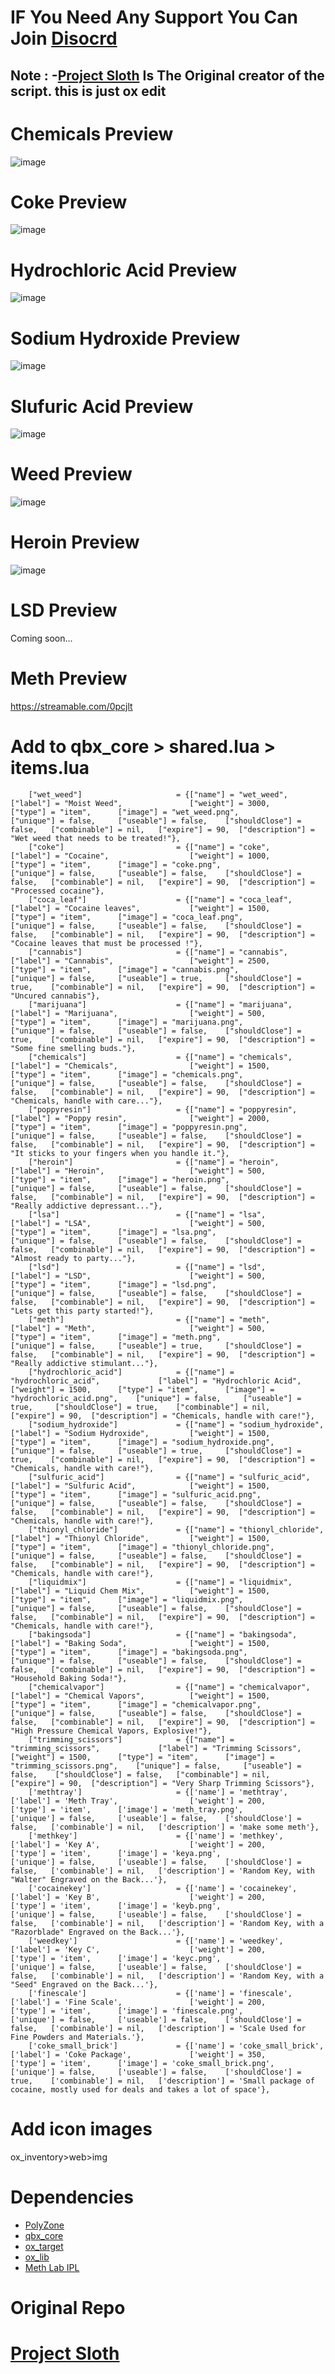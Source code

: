 # IF You Need Any Support You Can Join [Disocrd](https://github.com/Project-Sloth/ps-drugprocessing)

## Note : -[Project Sloth](https://github.com/Project-Sloth/ps-drugprocessing) Is The Original creator of the script. this is just ox edit

# Chemicals Preview
![image](https://user-images.githubusercontent.com/82112471/165860380-861eddc3-8548-442d-b483-2afd311970ad.png)

# Coke Preview
![image](https://user-images.githubusercontent.com/82112471/165860461-66fb9e25-d507-4663-833b-dc658985276a.png)

# Hydrochloric Acid Preview
![image](https://user-images.githubusercontent.com/82112471/165860628-45a4959f-e795-44f5-909f-fcbeca8d2cc0.png)

# Sodium Hydroxide Preview
![image](https://user-images.githubusercontent.com/82112471/165860272-8461de69-562b-47a2-9541-21e20d005175.png)

# Slufuric Acid Preview
![image](https://user-images.githubusercontent.com/82112471/165860175-93000475-6432-42cd-ab3c-387a98c4cbad.png)

# Weed Preview
![image](https://user-images.githubusercontent.com/82112471/165861162-cf19f312-92bb-4241-86a4-9cc07720773d.png)

# Heroin Preview
![image](https://user-images.githubusercontent.com/82112471/165862181-2c641fee-15bb-46d8-8e65-f43aa8d9546b.png)

# LSD Preview
Coming soon...

# Meth Preview
https://streamable.com/0pcjlt

# Add to qbx_core > shared.lua > items.lua

```
    ["wet_weed"] 		 	 	 	 = {["name"] = "wet_weed",           			["label"] = "Moist Weed",	 			["weight"] = 3000, 		["type"] = "item", 		["image"] = "wet_weed.png", 			["unique"] = false, 	["useable"] = false, 	["shouldClose"] = false,   ["combinable"] = nil,   ["expire"] = 90,  ["description"] = "Wet weed that needs to be treated!"},
    ["coke"] 		 	 	 	     = {["name"] = "coke",           				["label"] = "Cocaine", 					["weight"] = 1000,		["type"] = "item", 		["image"] = "coke.png", 				["unique"] = false, 	["useable"] = false, 	["shouldClose"] = false,   ["combinable"] = nil,   ["expire"] = 90,  ["description"] = "Processed cocaine"},
    ["coca_leaf"] 		 	 	 	 = {["name"] = "coca_leaf",           			["label"] = "Cocaine leaves",	 		["weight"] = 1500,		["type"] = "item", 		["image"] = "coca_leaf.png", 			["unique"] = false, 	["useable"] = false, 	["shouldClose"] = false,   ["combinable"] = nil,   ["expire"] = 90,  ["description"] = "Cocaine leaves that must be processed !"},
    ["cannabis"] 			 		 = {["name"] = "cannabis", 						["label"] = "Cannabis", 				["weight"] = 2500, 		["type"] = "item", 		["image"] = "cannabis.png", 			["unique"] = false, 	["useable"] = true, 	["shouldClose"] = true,	   ["combinable"] = nil,   ["expire"] = 90,  ["description"] = "Uncured cannabis"},
    ["marijuana"] 			 		 = {["name"] = "marijuana", 					["label"] = "Marijuana", 				["weight"] = 500,		["type"] = "item", 		["image"] = "marijuana.png", 			["unique"] = false, 	["useable"] = false, 	["shouldClose"] = true,	   ["combinable"] = nil,   ["expire"] = 90,  ["description"] = "Some fine smelling buds."},
    ["chemicals"] 		 	 	 	 = {["name"] = "chemicals",           			["label"] = "Chemicals",	 			["weight"] = 1500, 		["type"] = "item", 		["image"] = "chemicals.png", 			["unique"] = false, 	["useable"] = false, 	["shouldClose"] = false,   ["combinable"] = nil,   ["expire"] = 90,  ["description"] = "Chemicals, handle with care..."},
    ["poppyresin"] 		 	 	 	 = {["name"] = "poppyresin",           			["label"] = "Poppy resin",	 			["weight"] = 2000, 		["type"] = "item", 		["image"] = "poppyresin.png", 			["unique"] = false, 	["useable"] = false, 	["shouldClose"] = false,   ["combinable"] = nil,   ["expire"] = 90,  ["description"] = "It sticks to your fingers when you handle it."},
    ["heroin"] 		 	 	 	     = {["name"] = "heroin",           				["label"] = "Heroin",	 				["weight"] = 500, 		["type"] = "item", 		["image"] = "heroin.png", 				["unique"] = false, 	["useable"] = false, 	["shouldClose"] = false,   ["combinable"] = nil,   ["expire"] = 90,  ["description"] = "Really addictive depressant..."},
    ["lsa"] 		 	 	 	     = {["name"] = "lsa",           				["label"] = "LSA",	 					["weight"] = 500, 		["type"] = "item", 		["image"] = "lsa.png", 					["unique"] = false, 	["useable"] = false, 	["shouldClose"] = false,   ["combinable"] = nil,   ["expire"] = 90,  ["description"] = "Almost ready to party..."},
    ["lsd"] 		 	 	 	     = {["name"] = "lsd",           				["label"] = "LSD",	 					["weight"] = 500, 		["type"] = "item", 		["image"] = "lsd.png", 					["unique"] = false, 	["useable"] = false, 	["shouldClose"] = false,   ["combinable"] = nil,   ["expire"] = 90,  ["description"] = "Lets get this party started!"},
    ["meth"] 		 	 	 	     = {["name"] = "meth",           				["label"] = "Meth",	 					["weight"] = 500, 		["type"] = "item", 		["image"] = "meth.png", 				["unique"] = false, 	["useable"] = true, 	["shouldClose"] = false,   ["combinable"] = nil,   ["expire"] = 90,  ["description"] = "Really addictive stimulant..."},
    ["hydrochloric_acid"] 			 = {["name"] = "hydrochloric_acid", 			["label"] = "Hydrochloric Acid",		["weight"] = 1500, 		["type"] = "item", 		["image"] = "hydrochloric_acid.png", 	["unique"] = false, 	["useable"] = true, 	["shouldClose"] = true,	   ["combinable"] = nil,   ["expire"] = 90,  ["description"] = "Chemicals, handle with care!"},
    ["sodium_hydroxide"] 			 = {["name"] = "sodium_hydroxide", 				["label"] = "Sodium Hydroxide", 		["weight"] = 1500, 		["type"] = "item", 		["image"] = "sodium_hydroxide.png", 	["unique"] = false, 	["useable"] = true, 	["shouldClose"] = true,	   ["combinable"] = nil,   ["expire"] = 90,  ["description"] = "Chemicals, handle with care!"},
    ["sulfuric_acid"] 		 	 	 = {["name"] = "sulfuric_acid",           		["label"] = "Sulfuric Acid",	 		["weight"] = 1500, 		["type"] = "item", 		["image"] = "sulfuric_acid.png", 		["unique"] = false, 	["useable"] = false, 	["shouldClose"] = false,   ["combinable"] = nil,   ["expire"] = 90,  ["description"] = "Chemicals, handle with care!"},
    ["thionyl_chloride"] 		 	 = {["name"] = "thionyl_chloride",           	["label"] = "Thionyl Chloride",	 		["weight"] = 1500, 		["type"] = "item", 		["image"] = "thionyl_chloride.png", 	["unique"] = false, 	["useable"] = false, 	["shouldClose"] = false,   ["combinable"] = nil,   ["expire"] = 90,  ["description"] = "Chemicals, handle with care!"},
    ["liquidmix"] 		 	 	     = {["name"] = "liquidmix",           		    ["label"] = "Liquid Chem Mix",	 		["weight"] = 1500, 		["type"] = "item", 		["image"] = "liquidmix.png", 		    ["unique"] = false, 	["useable"] = false, 	["shouldClose"] = false,   ["combinable"] = nil,   ["expire"] = 90,  ["description"] = "Chemicals, handle with care!"},
    ["bakingsoda"] 		 	 	     = {["name"] = "bakingsoda",           		    ["label"] = "Baking Soda",	 		    ["weight"] = 1500, 		["type"] = "item", 		["image"] = "bakingsoda.png", 		    ["unique"] = false, 	["useable"] = false, 	["shouldClose"] = false,   ["combinable"] = nil,   ["expire"] = 90,  ["description"] = "Household Baking Soda!"},
    ["chemicalvapor"] 		 	     = {["name"] = "chemicalvapor",           	    ["label"] = "Chemical Vapors",	 		["weight"] = 1500, 		["type"] = "item", 		["image"] = "chemicalvapor.png", 	    ["unique"] = false, 	["useable"] = false, 	["shouldClose"] = false,   ["combinable"] = nil,   ["expire"] = 90,  ["description"] = "High Pressure Chemical Vapors, Explosive!"},
    ["trimming_scissors"] 		 	 = {["name"] = "trimming_scissors",           	["label"] = "Trimming Scissors",	 	["weight"] = 1500, 		["type"] = "item", 		["image"] = "trimming_scissors.png", 	["unique"] = false, 	["useable"] = false, 	["shouldClose"] = false,   ["combinable"] = nil,   ["expire"] = 90,  ["description"] = "Very Sharp Trimming Scissors"},
    ['methtray'] 					 = {['name'] = 'methtray', 						['label'] = 'Meth Tray', 				['weight'] = 200, 		['type'] = 'item', 		['image'] = 'meth_tray.png', 			['unique'] = false, 	['useable'] = false, 	['shouldClose'] = false,   ['combinable'] = nil,   ['description'] = 'make some meth'},
    ['methkey'] 					 = {['name'] = 'methkey', 						['label'] = 'Key A', 				    ['weight'] = 200, 		['type'] = 'item', 		['image'] = 'keya.png', 			    ['unique'] = false, 	['useable'] = false, 	['shouldClose'] = false,   ['combinable'] = nil,   ['description'] = 'Random Key, with "Walter" Engraved on the Back...'},
    ['cocainekey'] 					 = {['name'] = 'cocainekey', 					['label'] = 'Key B', 				    ['weight'] = 200, 		['type'] = 'item', 		['image'] = 'keyb.png', 			    ['unique'] = false, 	['useable'] = false, 	['shouldClose'] = false,   ['combinable'] = nil,   ['description'] = 'Random Key, with a "Razorblade" Engraved on the Back...'},
    ['weedkey'] 					 = {['name'] = 'weedkey', 						['label'] = 'Key C', 				    ['weight'] = 200, 		['type'] = 'item', 		['image'] = 'keyc.png', 			    ['unique'] = false, 	['useable'] = false, 	['shouldClose'] = false,   ['combinable'] = nil,   ['description'] = 'Random Key, with a "Seed" Engraved on the Back...'},
    ['finescale'] 					 = {['name'] = 'finescale', 					['label'] = 'Fine Scale', 			    ['weight'] = 200, 		['type'] = 'item', 		['image'] = 'finescale.png', 			['unique'] = false, 	['useable'] = false, 	['shouldClose'] = false,   ['combinable'] = nil,   ['description'] = 'Scale Used for Fine Powders and Materials.'},
    ['coke_small_brick'] 		 	 = {['name'] = 'coke_small_brick', 				['label'] = 'Coke Package', 			['weight'] = 350, 		['type'] = 'item', 		['image'] = 'coke_small_brick.png', 	['unique'] = false, 	['useable'] = false, 	['shouldClose'] = true,	   ['combinable'] = nil,   ['description'] = 'Small package of cocaine, mostly used for deals and takes a lot of space'},
```


# Add icon images

ox_inventory>web>img

# Dependencies
* [PolyZone](https://github.com/mkafrin/PolyZone)
* [qbx_core](https://github.com/Qbox-project/qbx_core)
* [ox_target](https://github.com/overextended/ox_target)
* [ox_lib](https://github.com/overextended/ox_lib)
* [Meth Lab IPL](https://github.com/Bob74/bob74_ipl/tree/master/dlc_tuner)

# Original Repo

# [Project Sloth](https://github.com/Project-Sloth/ps-drugprocessing)